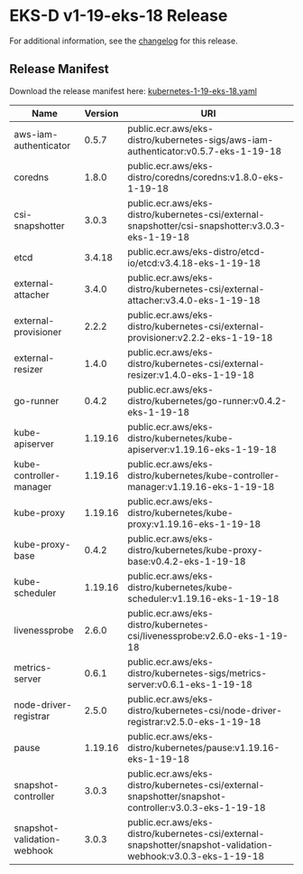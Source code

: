 # EKS-D v1-19-eks-18 Release

For additional information, see the [changelog](CHANGELOG-v1-19-eks-18.md) for this release.

## Release Manifest
Download the release manifest here: [kubernetes-1-19-eks-18.yaml](https://distro.eks.amazonaws.com/kubernetes-1-19/kubernetes-1-19-eks-18.yaml)

| Name | Version | URI |
|------|---------|-----|
| aws-iam-authenticator | 0.5.7 | public.ecr.aws/eks-distro/kubernetes-sigs/aws-iam-authenticator:v0.5.7-eks-1-19-18 |
| coredns | 1.8.0 | public.ecr.aws/eks-distro/coredns/coredns:v1.8.0-eks-1-19-18 |
| csi-snapshotter | 3.0.3 | public.ecr.aws/eks-distro/kubernetes-csi/external-snapshotter/csi-snapshotter:v3.0.3-eks-1-19-18 |
| etcd | 3.4.18 | public.ecr.aws/eks-distro/etcd-io/etcd:v3.4.18-eks-1-19-18 |
| external-attacher | 3.4.0 | public.ecr.aws/eks-distro/kubernetes-csi/external-attacher:v3.4.0-eks-1-19-18 |
| external-provisioner | 2.2.2 | public.ecr.aws/eks-distro/kubernetes-csi/external-provisioner:v2.2.2-eks-1-19-18 |
| external-resizer | 1.4.0 | public.ecr.aws/eks-distro/kubernetes-csi/external-resizer:v1.4.0-eks-1-19-18 |
| go-runner | 0.4.2 | public.ecr.aws/eks-distro/kubernetes/go-runner:v0.4.2-eks-1-19-18 |
| kube-apiserver | 1.19.16 | public.ecr.aws/eks-distro/kubernetes/kube-apiserver:v1.19.16-eks-1-19-18 |
| kube-controller-manager | 1.19.16 | public.ecr.aws/eks-distro/kubernetes/kube-controller-manager:v1.19.16-eks-1-19-18 |
| kube-proxy | 1.19.16 | public.ecr.aws/eks-distro/kubernetes/kube-proxy:v1.19.16-eks-1-19-18 |
| kube-proxy-base | 0.4.2 | public.ecr.aws/eks-distro/kubernetes/kube-proxy-base:v0.4.2-eks-1-19-18 |
| kube-scheduler | 1.19.16 | public.ecr.aws/eks-distro/kubernetes/kube-scheduler:v1.19.16-eks-1-19-18 |
| livenessprobe | 2.6.0 | public.ecr.aws/eks-distro/kubernetes-csi/livenessprobe:v2.6.0-eks-1-19-18 |
| metrics-server | 0.6.1 | public.ecr.aws/eks-distro/kubernetes-sigs/metrics-server:v0.6.1-eks-1-19-18 |
| node-driver-registrar | 2.5.0 | public.ecr.aws/eks-distro/kubernetes-csi/node-driver-registrar:v2.5.0-eks-1-19-18 |
| pause | 1.19.16 | public.ecr.aws/eks-distro/kubernetes/pause:v1.19.16-eks-1-19-18 |
| snapshot-controller | 3.0.3 | public.ecr.aws/eks-distro/kubernetes-csi/external-snapshotter/snapshot-controller:v3.0.3-eks-1-19-18 |
| snapshot-validation-webhook | 3.0.3 | public.ecr.aws/eks-distro/kubernetes-csi/external-snapshotter/snapshot-validation-webhook:v3.0.3-eks-1-19-18 |
